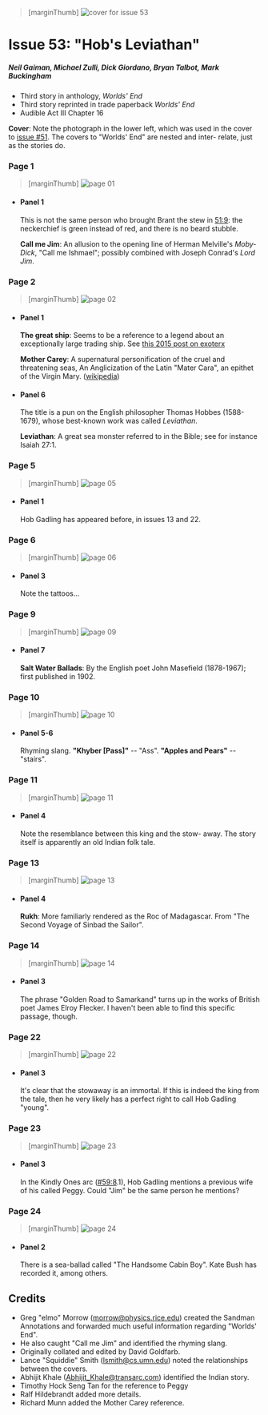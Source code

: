 > [marginThumb] ![cover for issue 53](thumbnails/sandman.53/page00.jpg)

# Issue 53: "Hob's Leviathan"

##### Neil Gaiman, Michael Zulli, Dick Giordano, Bryan Talbot, Mark Buckingham

- Third story in anthology, _Worlds' End_
- Third story reprinted in trade paperback _Worlds' End_
- Audible Act III Chapter 16

**Cover**: Note the photograph in the lower left, which was used in the cover to [issue #51](sandman.51.md). The covers to "Worlds' End" are nested and inter- relate, just as the stories do.

### Page 1

> [marginThumb] ![page 01](thumbnails/sandman.53/page01.jpg)

- #### Panel 1

  This is not the same person who brought Brant the stew in [51:9](sandman.51.md#page-9): the neckerchief is green instead of red, and there is no beard stubble.

  **Call me Jim**: An allusion to the opening line of Herman Melville's _Moby-Dick_, "Call me Ishmael"; possibly combined with Joseph Conrad's _Lord Jim_.

### Page 2

> [marginThumb] ![page 02](thumbnails/sandman.53/page02.jpg)

- #### Panel 1

  **The great ship**: Seems to be a reference to a legend about an exceptionally large trading ship. See [this 2015 post on exoterx](https://esoterx.com/2015/03/05/the-great-ship-of-new-haven-phantoms-puritan-hippies-and-the-reformation/)

  **Mother Carey**: A supernatural personification of the cruel and threatening seas, An Anglicization of the Latin "Mater Cara", an epithet of the Virgin Mary. ([wikipedia](https://en.wikipedia.org/wiki/Mother_Carey))

- #### Panel 6

  The title is a pun on the English philosopher Thomas Hobbes (1588-1679), whose best-known work was called _Leviathan_.

  **Leviathan**: A great sea monster referred to in the Bible; see for instance Isaiah 27:1.

### Page 5

> [marginThumb] ![page 05](thumbnails/sandman.53/page05.jpg)

- #### Panel 1

  Hob Gadling has appeared before, in issues 13 and 22.

### Page 6

> [marginThumb] ![page 06](thumbnails/sandman.53/page06.jpg)

- #### Panel 3

  Note the tattoos...

### Page 9

> [marginThumb] ![page 09](thumbnails/sandman.53/page09.jpg)

- #### Panel 7

  **Salt Water Ballads**: By the English poet John Masefield (1878-1967); first published in 1902.

### Page 10

> [marginThumb] ![page 10](thumbnails/sandman.53/page10.jpg)

- #### Panel 5-6

  Rhyming slang. **"Khyber [Pass]"** -- "Ass". **"Apples and Pears"** -- "stairs".

### Page 11

> [marginThumb] ![page 11](thumbnails/sandman.53/page11.jpg)

- #### Panel 4

  Note the resemblance between this king and the stow- away. The story itself is apparently an old Indian folk tale.

### Page 13

> [marginThumb] ![page 13](thumbnails/sandman.53/page13.jpg)

- #### Panel 4

  **Rukh**: More familiarly rendered as the Roc of Madagascar. From "The Second Voyage of Sinbad the Sailor".

### Page 14

> [marginThumb] ![page 14](thumbnails/sandman.53/page14.jpg)

- #### Panel 3

  The phrase "Golden Road to Samarkand" turns up in the works of British poet James Elroy Flecker. I haven't been able to find this specific passage, though.

### Page 22

> [marginThumb] ![page 22](thumbnails/sandman.53/page22.jpg)

- #### Panel 3

  It's clear that the stowaway is an immortal. If this is indeed the king from the tale, then he very likely has a perfect right to call Hob Gadling "young".

### Page 23

> [marginThumb] ![page 23](thumbnails/sandman.53/page23.jpg)

- #### Panel 3

  In the Kindly Ones arc ([#59:8](sandman.59.md#page-8).1), Hob Gadling mentions a previous wife of his called Peggy. Could "Jim" be the same person he mentions?

### Page 24

> [marginThumb] ![page 24](thumbnails/sandman.53/page24.jpg)

- #### Panel 2

  There is a sea-ballad called "The Handsome Cabin Boy". Kate Bush has recorded it, among others.

## Credits

- Greg "elmo" Morrow (morrow@physics.rice.edu) created the Sandman Annotations and forwarded much useful information regarding "Worlds' End".
- He also caught "Call me Jim" and identified the rhyming slang.
- Originally collated and edited by David Goldfarb.
- Lance "Squiddie" Smith (lsmith@cs.umn.edu) noted the relationships between the covers.
- Abhijit Khale (Abhijit_Khale@transarc.com) identified the Indian story.
- Timothy Hock Seng Tan for the reference to Peggy
- Ralf Hildebrandt added more details.
- Richard Munn added the Mother Carey reference.
